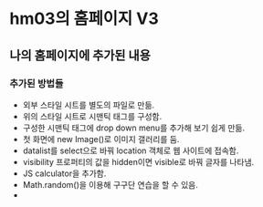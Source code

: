 # hm03의 홈페이지 V3
## 나의 홈페이지에 추가된 내용
### 추가된 방법들
- 외부 스타일 시트를 별도의 파일로 만듦.
- 위의 스타일 시트로 시맨틱 태그를 구성함.
- 구성한 시맨틱 태그에 drop down menu를 추가해 보기 쉽게 만듦.
- 첫 화면에 new Image()로 이미지 갤러리를 둠.
- datalist를 select으로 바꿔 location 객체로 웹 사이트에 접속함.
- visibility 프로퍼티의 값을 hidden이면 visible로 바꿔 글자를 나타냄.
- JS calculator을 추가함.
- Math.random()을 이용해 구구단 연습을 할 수 있음.
- <script>에 있는 긴 자바스크립트 코드를 별도 파일에 작성함.
- 출처는 footer에 놓음.
